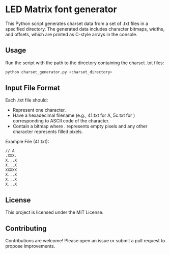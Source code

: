 # LED Matrix font generator

This Python script generates charset data from a set of .txt files in a specified directory. 
The generated data includes character bitmaps, widths, and offsets, which are printed as C-style arrays in the console.

## Usage

Run the script with the path to the directory containing the charset .txt files:

```bash
python charset_generator.py <charset_directory>
```

## Input File Format

Each .txt file should:

* Represent one character.
* Have a hexadecimal filename (e.g., 41.txt for A, 5c.txt for \) corresponding to ASCII code of the character.
* Contain a bitmap where . represents empty pixels and any other character represents filled pixels.

Example File (41.txt):

```txt
// A
.XXX.
X...X
X...X
XXXXX
X...X
X...X
X...X
```

## License

This project is licensed under the MIT License.

## Contributing

Contributions are welcome! Please open an issue or submit a pull request to propose improvements.